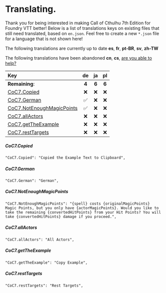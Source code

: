 # Translating.

Thank you for being interested in making Call of Cthulhu 7th Edition for Foundry VTT better! Below is a list of translations keys on existing files that still need translated, based on `en.json`. Feel free to create a new `*.json` file for a language that is not shown here!

The following translations are currently up to date **es**, **fr**, **pt-BR**, **sv**, **zh-TW**

The following translations have been abandoned **cn**, **cs**, [are you able to help?](./ABANDONED.md)

| Key                                                    |    de    |    ja    |    pl    |
| :----------------------------------------------------- | :------: | :------: | :------: |
| **Remaining**:                                         |  **4**   |  **6**   |  **6**   |
| [CoC7.Copied](#coc7copied)                             | &#x274C; | &#x274C; | &#x274C; |
| [CoC7.German](#coc7german)                             | &#9989;  | &#x274C; | &#x274C; |
| [CoC7.NotEnoughMagicPoints](#coc7notenoughmagicpoints) | &#9989;  | &#x274C; | &#x274C; |
| [CoC7.allActors](#coc7allactors)                       | &#x274C; | &#x274C; | &#x274C; |
| [CoC7.getTheExample](#coc7gettheexample)               | &#x274C; | &#x274C; | &#x274C; |
| [CoC7.restTargets](#coc7resttargets)                   | &#x274C; | &#x274C; | &#x274C; |

##### CoC7.Copied

`"CoC7.Copied": "Copied the Example Text to Clipboard",`

##### CoC7.German

`"CoC7.German": "German",`

##### CoC7.NotEnoughMagicPoints

`"CoC7.NotEnoughMagicPoints": "{spell} costs {originalMagicPoints} Magic Points, but you only have {actorMagicPoints}. Would you like to take the remaining {convertedHitPoints} from your Hit Points? You will take {convertedHitPoints} damage if you proceed.",`

##### CoC7.allActors

`"CoC7.allActors": "All Actors",`

##### CoC7.getTheExample

`"CoC7.getTheExample": "Copy Example",`

##### CoC7.restTargets

`"CoC7.restTargets": "Rest Targets",`
